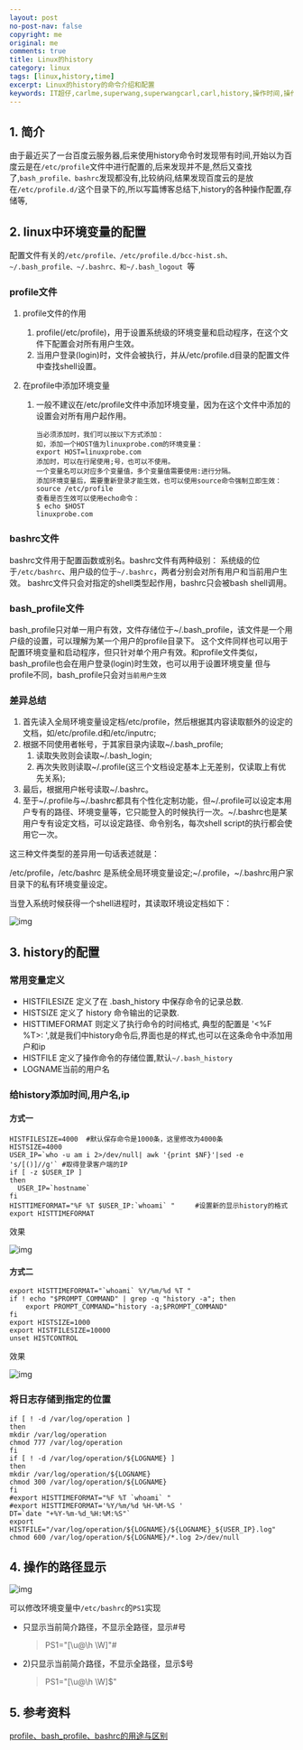 ```yaml
---
layout: post
no-post-nav: false 
copyright: me
original: me
comments: true
title: Linux的history
category: linux
tags: [linux,history,time]
excerpt: Linux的history的命令介绍和配置
keywords: IT超仔,carlme,superwang,superwangcarl,carl,history,操作时间,操作历史,卡尔米
---
```




## 1. 简介

由于最近买了一台百度云服务器,后来使用history命令时发现带有时间,开始以为百度云是在`/etc/profile`文件中进行配置的,后来发现并不是,然后又查找了,`bash_profile、bashrc`发现都没有,比较纳闷,结果发现百度云的是放在`/etc/profile.d/`这个目录下的,所以写篇博客总结下,history的各种操作配置,存储等,

## 2. linux中环境变量的配置

配置文件有关的`/etc/profile、/etc/profile.d/bcc-hist.sh、~/.bash_profile、~/.bashrc、和~/.bash_logout `等

### profile文件

1. profile文件的作用

   1. profile(/etc/profile)，用于设置系统级的环境变量和启动程序，在这个文件下配置会对所有用户生效。
   2. 当用户登录(login)时，文件会被执行，并从/etc/profile.d目录的配置文件中查找shell设置。

2. 在profile中添加环境变量

   1. 一般不建议在/etc/profile文件中添加环境变量，因为在这个文件中添加的设置会对所有用户起作用。

      ```
      当必须添加时，我们可以按以下方式添加：
      如，添加一个HOST值为linuxprobe.com的环境变量：
      export HOST=linuxprobe.com
      添加时，可以在行尾使用;号，也可以不使用。
      一个变量名可以对应多个变量值，多个变量值需要使用:进行分隔。
      添加环境变量后，需要重新登录才能生效，也可以使用source命令强制立即生效：
      source /etc/profile
      查看是否生效可以使用echo命令：
      $ echo $HOST
      linuxprobe.com
      ```

### bashrc文件

bashrc文件用于配置函数或别名。bashrc文件有两种级别：
系统级的位于`/etc/bashrc`、用户级的位于`~/.bashrc`，两者分别会对所有用户和当前用户生效。
bashrc文件只会对指定的shell类型起作用，bashrc只会被bash shell调用。

### bash_profile文件

bash_profile只对单一用户有效，文件存储位于~/.bash_profile，该文件是一个用户级的设置，可以理解为某一个用户的profile目录下。
这个文件同样也可以用于配置环境变量和启动程序，但只针对单个用户有效。和profile文件类似，bash_profile也会在用户登录(login)时生效，也可以用于设置环境变量
但与profile不同，bash_profile只会对`当前用户生效`

### 差异总结

1. 首先读入全局环境变量设定档/etc/profile，然后根据其内容读取额外的设定的文档，如/etc/profile.d和/etc/inputrc;
2. 根据不同使用者帐号，于其家目录内读取~/.bash_profile;
   1. 读取失败则会读取~/.bash_login;
   2. 再次失败则读取~/.profile(这三个文档设定基本上无差别，仅读取上有优先关系);
3. 最后，根据用户帐号读取~/.bashrc。
4. 至于~/.profile与~/.bashrc都具有个性化定制功能，但~/.profile可以设定本用户专有的路径、环境变量等，它只能登入的时候执行一次。~/.bashrc也是某用户专有设定文档，可以设定路径、命令别名，每次shell script的执行都会使用它一次。

这三种文件类型的差异用一句话表述就是：

/etc/profile，/etc/bashrc 是系统全局环境变量设定;~/.profile，~/.bashrc用户家目录下的私有环境变量设定。

当登入系统时候获得一个shell进程时，其读取环境设定档如下：

![img]({{site.cdn}}assets/images/blog/2019/20190409143544.png)

## 3. history的配置

### 常用变量定义

- HISTFILESIZE 定义了在 .bash_history 中保存命令的记录总数.
- HISTSIZE 定义了 history 命令输出的记录数.
- HISTTIMEFORMAT 则定义了执行命令的时间格式, 典型的配置是 '<%F %T>: ',就是我们中history命令后,界面也是的样式,也可以在这条命令中添加用户和ip
- HISTFILE 定义了操作命令的存储位置,默认`~/.bash_history`
- LOGNAME当前的用户名

### 给history添加时间,用户名,ip

#### 方式一

```shell
HISTFILESIZE=4000  #默认保存命令是1000条，这里修改为4000条
HISTSIZE=4000
USER_IP=`who -u am i 2>/dev/null| awk '{print $NF}'|sed -e 's/[()]//g'` #取得登录客户端的IP
if [ -z $USER_IP ]
then
  USER_IP=`hostname`
fi
HISTTIMEFORMAT="%F %T $USER_IP:`whoami` "     #设置新的显示history的格式
export HISTTIMEFORMAT
```

效果

![img]({{site.cdn}}assets/images/blog/2019/20190409145458.png)

#### 方式二

```shell
export HISTTIMEFORMAT="`whoami` %Y/%m/%d %T "
if ! echo "$PROMPT_COMMAND" | grep -q "history -a"; then
    export PROMPT_COMMAND="history -a;$PROMPT_COMMAND"
fi
export HISTSIZE=1000
export HISTFILESIZE=10000
unset HISTCONTROL
```

效果

![img]({{site.cdn}}assets/images/blog/2019/20190409145312.png)

### 将日志存储到指定的位置

```shell
if [ ! -d /var/log/operation ]
then
mkdir /var/log/operation
chmod 777 /var/log/operation
fi
if [ ! -d /var/log/operation/${LOGNAME} ]
then
mkdir /var/log/operation/${LOGNAME}
chmod 300 /var/log/operation/${LOGNAME}
fi
#export HISTTIMEFORMAT="%F %T `whoami` "
#export HISTTIMEFORMAT='%Y/%m/%d %H-%M-%S '  
DT=`date "+%Y-%m-%d_%H:%M:%S"`
export HISTFILE="/var/log/operation/${LOGNAME}/${LOGNAME}_${USER_IP}.log"
chmod 600 /var/log/operation/${LOGNAME}/*.log 2>/dev/null
```

## 4. 操作的路径显示

![img]({{site.cdn}}assets/images/blog/2019/20190409143806.png)

可以修改环境变量中`/etc/bashrc`的`PS1`实现

* 只显示当前简介路径，不显示全路径，显示#号

  > PS1="[\u@\h \W]"#

- 2)只显示当前简介路径，不显示全路径，显示$号

  > PS1="[\u@\h \W]\$" 

## 5. 参考资料

[profile、bash_profile、bashrc的用途与区别](https://jingyan.baidu.com/article/f25ef254a8f4a6482d1b8261.html)